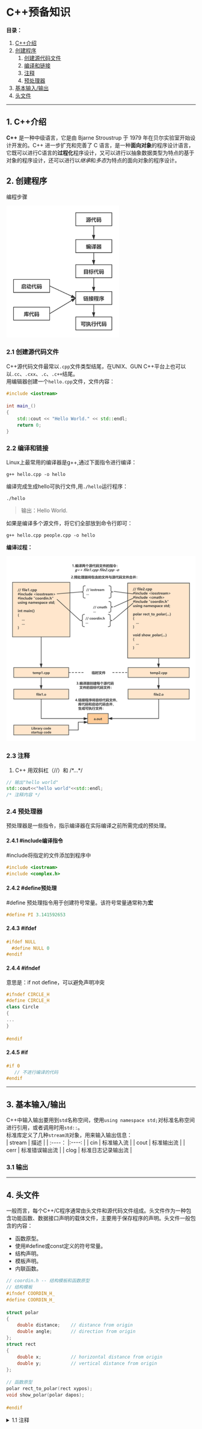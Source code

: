 # C++预备知识

**目录：**  
1. [C++介绍](#intro)
2. [创建程序](#program)
   1. [创建源代码文件](#create)
   2. [编译和链接](#compile)
   3. [注释](#com)
   4. [预处理器](#pre)
3. [基本输入/输出](#input_output)
4. [头文件](#header)
-------------

<a id="intro"></a>
## 1. C++介绍  
**C++** 是一种中级语言，它是由 Bjarne Stroustrup 于 1979 年在贝尔实验室开始设计开发的。C++ 进一步扩充和完善了 C 语言，是一种**面向对象**的程序设计语言，它既可以进行C语言的**过程化**程序设计，又可以进行以抽象数据类型为特点的基于对象的程序设计，还可以进行以*继承*和*多态*为特点的面向对象的程序设计。

<a id="program"></a>
-----------
## 2. 创建程序
编程步骤
<p align="left">  
  <img src="/Imgs/pro_step.png" width="300"  alt="step"/>   
</p>  

<a id="create"></a>
### 2.1 创建源代码文件
C++源代码文件最常以`.cpp`文件类型结尾，在UNIX、GUN C++平台上也可以以`.cc`、`.cxx`、`.c`、`.c++`结尾。   
用编辑器创建一个`hello.cpp`文件，文件内容：  
``` C++
#include <iostream>

int main_()
{
	std::cout << "Hello World." << std::endl;
	return 0;
}

```

<a id="compile"></a>
### 2.2 编译和链接  
Linux上最常用的编译器是g++,通过下面指令进行编译：  
```
g++ hello.cpp -o hello
```
编译完成生成hello可执行文件,用`./hello`运行程序：
```
./hello	
```
>输出：Hello World.  

如果是编译多个源文件，将它们全部放到命令行即可：  
```
g++ hello.cpp people.cpp -o hello
```
**编译过程：**
<p align="left">  
  <img src="/Imgs/compile_step.png" width="600"  alt="step"/>   
</p>  

<a id="com"></a>
### 2.3 注释 
1. C++ 用双斜杠（//）和 /\*...\*/  
``` C++
// 输出"hello world"
std::cout<<"hello world"<<std::endl;  
/* 注释内容 */
```  

<a id="pre"></a>
### 2.4 预处理器  
预处理器是一些指令，指示编译器在实际编译之前所需完成的预处理。
#### 2.4.1 #include编译指令
\#include将指定的文件添加到程序中  
``` C++
#include <iostream>
#include <complex.h>
```  
#### 2.4.2 #define预处理
\#define 预处理指令用于创建符号常量。该符号常量通常称为**宏**  
``` C++
#define PI 3.141592653
``` 

#### 2.4.3 #ifdef
``` C++
#ifdef NULL
  #define NULL 0
#endif
```  
#### 2.4.4 #ifndef
意思是：if not define，可以避免声明冲突
``` C++
#ifndef CIRCLE_H
#define CIRCLE_H
class Circle
{
...
}

#endif
```  
#### 2.4.5 #if
``` C++
#if 0
   // 不进行编译的代码
#endif
```
--------------

<a id="input_output"></a>
## 3. 基本输入/输出 
C++中输入输出要用到`std`名称空间，使用`using namespace std;`对标准名称空间进行引用，或者调用时用`std::`。  
标准库定义了几种`stream流`对象，用来输入输出信息：  
|    stream  | 描述         	| 
| :----：    |:----:        	|
| cin        | 标准输入流         |
| cout       | 标准输出流  	     |
| cerr       | 标准错误输出流      |
| clog        | 标准日志记录输出流  |
### 3.1 输出




----------------

<a id="header"></a>
## 4. 头文件  
一般而言，每个C++/C程序通常由头文件和源代码文件组成。头文件作为一种包含功能函数、数据接口声明的载体文件，主要用于保存程序的声明。头文件一般包含的内容：  
- 函数原型。
- 使用#define或const定义的符号常量。
- 结构声明。
- 模板声明。
- 内联函数。  
``` C++
// coordin.h -- 结构模板和函数原型
// 结构模板
#ifndef COORDIN_H_
#define COORDIN_H_

struct polar
{
    double distance;    // distance from origin
    double angle;       // direction from origin
};
struct rect
{
    double x;        	// horizontal distance from origin
    double y;        	// vertical distance from origin
};

// 函数原型
polar rect_to_polar(rect xypos);
void show_polar(polar dapos);

#endif
```

<details>
<summary>1.1 注释</summary>
<p>① C++以双斜杠（//）打头。</p>

</details>
